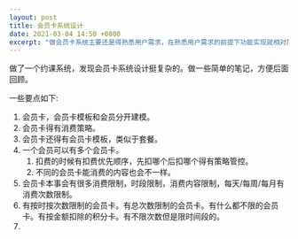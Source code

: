 ```yaml
---
layout: post
title: 会员卡系统设计
date: 2021-03-04 14:50 +0800
excerpt: "做会员卡系统主要还是得熟悉用户需求，在熟悉用户需求的前提下功能实现就相对简单"
---
```

做了一个约课系统，发现会员卡系统设计挺复杂的。做一些简单的笔记，方便后面回顾。


一些要点如下:
1. 会员卡，会员卡模板和会员分开建模。
2. 会员卡得有消费策略。
3. 会员卡还得有会员卡模板，类似于套餐。
4. 一个会员可以有多个会员卡。
   1. 扣费的时候有扣费优先顺序，先扣哪个后扣哪个得有策略管控。
   2. 不同的会员卡能消费的内容也会不一样。
5. 会员卡本事会有很多消费限制，时段限制，消费内容限制，每天/每周/每月有消费次数限制。
6. 有按时按次数限制的会员卡。有总次数限制的会员卡。有什么都不限的会员卡。有按金额扣除的积分卡。有不限次数但是限时间段的。
7. 